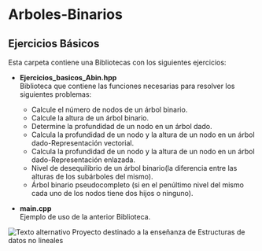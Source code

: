 # Arboles-Binarios
## Ejercicios Básicos

Esta carpeta contiene una Bibliotecas con los siguientes ejercicios:
  
  * **Ejercicios_basicos_Abin.hpp**  
      Biblioteca que contiene las funciones necesarias para resolver los siguientes problemas:  
      * Calcule el número de nodos de un árbol binario.  
      * Calcule la altura de un árbol binario.  
      * Determine la profundidad de un nodo en un árbol dado.  
      * Calcula la profundidad de un nodo y la altura de un nodo en un árbol dado-Representación vectorial.  
      * Calcula la profundidad de un nodo y la altura de un nodo en un árbol dado-Representación enlazada.  
      * Nivel de desequilibrio de un árbol binario(la diferencia entre las alturas de los subárboles del mismo).  
      * Árbol binario pseudocompleto (si en el penúltimo nivel del mismo cada uno de los nodos tiene dos hijos o ninguno).  
      
  * **main.cpp**  
      Ejemplo de uso de la anterior Biblioteca.
   
![Texto alternativo](http://img.fenixzone.net/i/lmTtJ8j.jpeg)
Proyecto destinado a la enseñanza de Estructuras de datos no lineales
